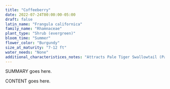 ```yaml
---
title: "Coffeeberry"
date: 2022-07-24T00:00:00-05:00
draft: false
latin_name: "Frangula californica"
family_name: "Rhamnaceae"
plant_type: "Shrub (evergreen)"
bloom_time: "Summer"
flower_color: "Burgundy"
size_at_maturity: "7-12 ft"
water_needs: "None"
additional_characteristices_notes: "Attracts Pale Tiger Swallowtail (Papilio eurymedon) and White-Crowned Sparrow."
---
```


SUMMARY goes here.

<!--more-->

CONTENT goes here.